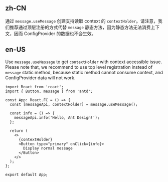 ## zh-CN

通过 `message.useMessage` 创建支持读取 context 的 `contextHolder`。请注意，我们推荐通过顶层注册的方式代替 `message` 静态方法，因为静态方法无法消费上下文，因而 ConfigProvider 的数据也不会生效。

## en-US

Use `message.useMessage` to get `contextHolder` with context accessible issue. Please note that, we recommend to use top level registration instead of `message` static method, because static method cannot consume context, and ConfigProvider data will not work.
```tsx
import React from 'react';
import { Button, message } from 'antd';

const App: React.FC = () => {
  const [messageApi, contextHolder] = message.useMessage();

  const info = () => {
    messageApi.info('Hello, Ant Design!');
  };

  return (
    <>
      {contextHolder}
      <Button type="primary" onClick={info}>
        Display normal message
      </Button>
    </>
  );
};

export default App;
```
